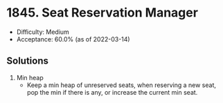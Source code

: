 # 1845. Seat Reservation Manager
- Difficulty: Medium
- Acceptance: 60.0% (as of 2022-03-14)

## Solutions
1. Min heap
   * Keep a min heap of unreserved seats, when reserving a new seat, pop the min if there is any, or increase the current min seat.